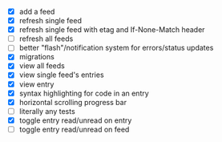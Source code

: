 - [x] add a feed
- [x] refresh single feed
- [x] refresh single feed with etag and If-None-Match header
- [ ] refresh all feeds
- [ ] better "flash"/notification system for errors/status updates
- [x] migrations
- [x] view all feeds
- [x] view single feed's entries
- [x] view entry
- [x] syntax highlighting for code in an entry
- [x] horizontal scrolling progress bar
- [ ] literally any tests
- [x] toggle entry read/unread on entry
- [ ] toggle entry read/unread on feed